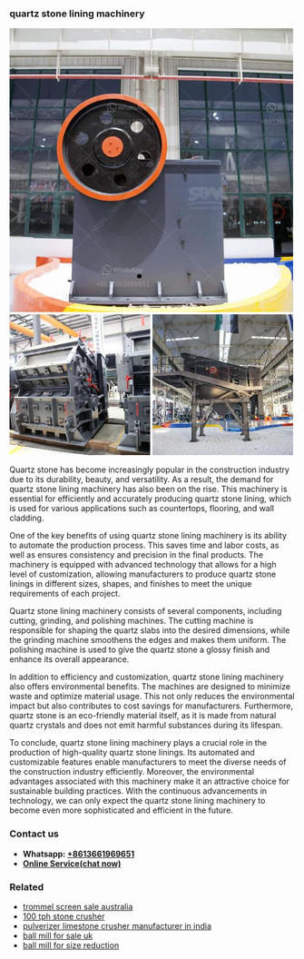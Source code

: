 <h3>quartz stone lining machinery</h3><img src='1708587257.jpg' alt=''><p>Quartz stone has become increasingly popular in the construction industry due to its durability, beauty, and versatility. As a result, the demand for quartz stone lining machinery has also been on the rise. This machinery is essential for efficiently and accurately producing quartz stone lining, which is used for various applications such as countertops, flooring, and wall cladding.</p><p>One of the key benefits of using quartz stone lining machinery is its ability to automate the production process. This saves time and labor costs, as well as ensures consistency and precision in the final products. The machinery is equipped with advanced technology that allows for a high level of customization, allowing manufacturers to produce quartz stone linings in different sizes, shapes, and finishes to meet the unique requirements of each project.</p><p>Quartz stone lining machinery consists of several components, including cutting, grinding, and polishing machines. The cutting machine is responsible for shaping the quartz slabs into the desired dimensions, while the grinding machine smoothens the edges and makes them uniform. The polishing machine is used to give the quartz stone a glossy finish and enhance its overall appearance.</p><p>In addition to efficiency and customization, quartz stone lining machinery also offers environmental benefits. The machines are designed to minimize waste and optimize material usage. This not only reduces the environmental impact but also contributes to cost savings for manufacturers. Furthermore, quartz stone is an eco-friendly material itself, as it is made from natural quartz crystals and does not emit harmful substances during its lifespan.</p><p>To conclude, quartz stone lining machinery plays a crucial role in the production of high-quality quartz stone linings. Its automated and customizable features enable manufacturers to meet the diverse needs of the construction industry efficiently. Moreover, the environmental advantages associated with this machinery make it an attractive choice for sustainable building practices. With the continuous advancements in technology, we can only expect the quartz stone lining machinery to become even more sophisticated and efficient in the future.</p><h3>Contact us</h3><ul><li><strong>Whatsapp:&nbsp;<a href="https://wa.me/8613661969651">+8613661969651</a></strong></li><li><a href="https://swt.shibang-china.com/?git&amp;zhl&amp;quartz stone lining machinery"><strong>Online Service(chat now)</strong></a></li></ul><h3>Related</h3><ul><li><a href='trommel screen sale australia.md'>trommel screen sale australia</a></li><li><a href='100 tph stone crusher.md'>100 tph stone crusher</a></li><li><a href='pulverizer limestone crusher manufacturer in india.md'>pulverizer limestone crusher manufacturer in india</a></li><li><a href='ball mill for sale uk.md'>ball mill for sale uk</a></li><li><a href='ball mill for size reduction.md'>ball mill for size reduction</a></li></ul>